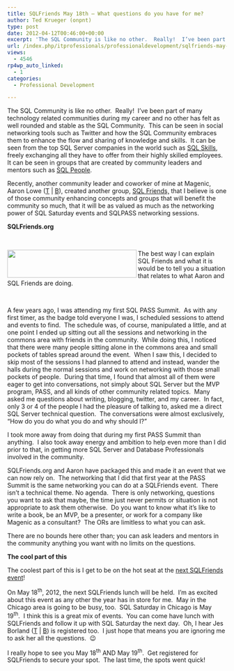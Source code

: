 ```yaml
---
title: SQLFriends May 18th – What questions do you have for me?
author: Ted Krueger (onpnt)
type: post
date: 2012-04-12T00:46:00+00:00
excerpt: 'The SQL Community is like no other.  Really!  I’ve been part of many technology related communities during my career and no other has felt as well rounded and stable as the SQL Community.  This can be seen in social networking tools such as Twitter and&hellip;'
url: /index.php/itprofessionals/professionaldevelopment/sqlfriends-may-18th-what-questions/
views:
  - 4546
rp4wp_auto_linked:
  - 1
categories:
  - Professional Development

---
```

The SQL Community is like no other.  Really!  I’ve been part of many technology related communities during my career and no other has felt as well rounded and stable as the SQL Community.  This can be seen in social networking tools such as Twitter and how the SQL Community embraces them to enhance the flow and sharing of knowledge and skills.  It can be seen from the top SQL Server companies in the world such as [SQL Skills][1], freely exchanging all they have to offer from their highly skilled employees.  It can be seen in groups that are created by community leaders and mentors such as [SQL People][2].

Recently, another community leader and coworker of mine at Magenic, Aaron Lowe ([T][3] | [B][4]), created another group, [SQL Friends,][5] that I believe is one of those community enhancing concepts and groups that will benefit the community so much, that it will be as valued as much as the networking power of SQL Saturday events and SQLPASS networking sessions.

**SQLFriends.org**

 

<div class="image_block">
  <a href="/media/blogs/ITProfessionals/-18.png?mtime=1334198524"><img src="/wp-content/uploads/blogs/ITProfessionals/-18.png?mtime=1334198524" alt="" width="297" height="64" align="left" /></a>
</div>

The best way I can explain SQL Friends and what it is would be to tell you a situation that relates to what Aaron and SQL Friends are doing.

 

A few years ago, I was attending my first SQL PASS Summit.  As with any first timer, as the badge told everyone I was, I scheduled sessions to attend and events to find.  The schedule was, of course, manipulated a little, and at one point I ended up sitting out all the sessions and networking in the commons area with friends in the community.  While doing this, I noticed that there were many people sitting alone in the commons area and small pockets of tables spread around the event.  When I saw this, I decided to skip most of the sessions I had planned to attend and instead, wander the halls during the normal sessions and work on networking with those small pockets of people.  During that time, I found that almost all of them were eager to get into conversations, not simply about SQL Server but the MVP program, PASS, and all kinds of other community related topics.  Many asked me questions about writing, blogging, twitter, and my career.  In fact, only 3 or 4 of the people I had the pleasure of talking to, asked me a direct SQL Server technical question.  The conversations were almost exclusively, “How do you do what you do and why should I?”

I took more away from doing that during my first PASS Summit than anything.  I also took away energy and ambition to help even more than I did prior to that, in getting more SQL Server and Database Professionals involved in the community.

SQLFriends.org and Aaron have packaged this and made it an event that we can now rely on.  The networking that I did that first year at the PASS Summit is the same networking you can do at a SQLFriends event.  There isn’t a technical theme. No agenda.  There is only networking, questions you want to ask that maybe, the time just never permits or situation is not appropriate to ask them otherwise.  Do you want to know what it’s like to write a book, be an MVP, be a presenter, or work for a company like Magenic as a consultant?  The ORs are limitless to what you can ask.

There are no bounds here other than; you can ask leaders and mentors in the community anything you want with no limits on the questions.

**The cool part of this**

The coolest part of this is I get to be on the hot seat at the [next SQLFriends event][6]!

On May 18<sup>th</sup>, 2012, the next SQLFriends lunch will be held.  I’m as excited about this event as any other the year has in store for me.  May in the Chicago area is going to be busy, too.  SQL Saturday in Chicago is May 19<sup>th</sup>.  I think this is a great mix of events.  You can come have lunch with SQLFriends and follow it up with SQL Saturday the next day.  Oh, I hear Jes Borland ([T][7] | [B][8]) is registered too.  I just hope that means you are ignoring me to ask her all the questions.  😉

I really hope to see you May 18<sup>th</sup> AND May 19<sup>th</sup>.  Get registered for SQLFriends to secure your spot.  The last time, the spots went quick!

 [1]: http://www.sqlskills.com/
 [2]: http://www.sqlpeople.net/
 [3]: https://twitter.com/#%21/Vendoran
 [4]: http://www.aaronlowe.net/
 [5]: http://sqlfriends.org/
 [6]: http://sqlfriends.org/2012/03/sqlfriends-lunch-take-2/
 [7]: http://twitter.com/grrl_geek
 [8]: /index.php/ITProfessionals/?disp=authdir&author=420